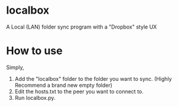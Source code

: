 # localbox
A Local (LAN) folder sync program with a "Dropbox" style UX <br>

# How to use
Simply,<br>
1. Add the "localbox" folder to the folder you want to sync. (Highly Recommend a brand new empty folder)<br>
2. Edit the hosts.txt to the peer you want to connect to. <br>
3. Run localbox.py. <br>
